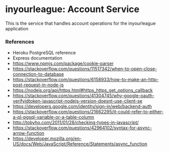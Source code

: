 # inyourleague: Account Service

This is the service that handles account operations for the inyourleague application

### References
- Heroku PostgreSQL reference
- Express documentation
- https://www.npmjs.com/package/cookie-parser
- https://stackoverflow.com/questions/11517342/when-to-open-close-connection-to-database
- https://stackoverflow.com/questions/6158933/how-to-make-an-http-post-request-in-node-js
- https://nodejs.org/api/https.html#https_https_get_options_callback
- https://stackoverflow.com/questions/41304745/why-google-oauth-verifyidtoken-javascript-nodejs-version-doesnt-use-client-se
- https://developers.google.com/identity/sign-in/web/backend-auth
- https://stackoverflow.com/questions/21662295/it-could-refer-to-either-a-pl-pgsql-variable-or-a-table-column
- http://tobyho.com/2011/01/28/checking-types-in-javascript/
- https://stackoverflow.com/questions/42964102/syntax-for-async-arrow-function
- https://developer.mozilla.org/en-US/docs/Web/JavaScript/Reference/Statements/async_function